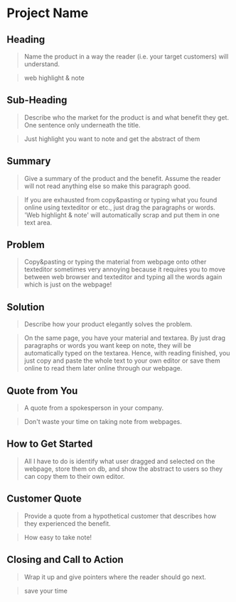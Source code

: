 # Project Name #

<!--
> This material was originally posted [here](http://www.quora.com/What-is-Amazons-approach-to-product-development-and-product-management). It is reproduced here for posterities sake.

There is an approach called "working backwards" that is widely used at Amazon. They work backwards from the customer, rather than starting with an idea for a product and trying to bolt customers onto it. While working backwards can be applied to any specific product decision, using this approach is especially important when developing new products or features.

For new initiatives a product manager typically starts by writing an internal press release announcing the finished product. The target audience for the press release is the new/updated product's customers, which can be retail customers or internal users of a tool or technology. Internal press releases are centered around the customer problem, how current solutions (internal or external) fail, and how the new product will blow away existing solutions.

If the benefits listed don't sound very interesting or exciting to customers, then perhaps they're not (and shouldn't be built). Instead, the product manager should keep iterating on the press release until they've come up with benefits that actually sound like benefits. Iterating on a press release is a lot less expensive than iterating on the product itself (and quicker!).

If the press release is more than a page and a half, it is probably too long. Keep it simple. 3-4 sentences for most paragraphs. Cut out the fat. Don't make it into a spec. You can accompany the press release with a FAQ that answers all of the other business or execution questions so the press release can stay focused on what the customer gets. My rule of thumb is that if the press release is hard to write, then the product is probably going to suck. Keep working at it until the outline for each paragraph flows.

Oh, and I also like to write press-releases in what I call "Oprah-speak" for mainstream consumer products. Imagine you're sitting on Oprah's couch and have just explained the product to her, and then you listen as she explains it to her audience. That's "Oprah-speak", not "Geek-speak".

Once the project moves into development, the press release can be used as a touchstone; a guiding light. The product team can ask themselves, "Are we building what is in the press release?" If they find they're spending time building things that aren't in the press release (overbuilding), they need to ask themselves why. This keeps product development focused on achieving the customer benefits and not building extraneous stuff that takes longer to build, takes resources to maintain, and doesn't provide real customer benefit (at least not enough to warrant inclusion in the press release).
 -->

## Heading ##
  > Name the product in a way the reader (i.e. your target customers) will understand.

  > web highlight & note

## Sub-Heading ##
  > Describe who the market for the product is and what benefit they get. One sentence only underneath the title.

  > Just highlight you want to note and get the abstract of them
## Summary ##
  > Give a summary of the product and the benefit. Assume the reader will not read anything else so make this paragraph good.

  > If you are exhausted from copy&pasting or typing what you found online using texteditor or etc., just drag the paragraphs or words. 'Web highlight & note' will automatically scrap and put them in one text area.

## Problem ##
  > Copy&pasting or typing the material from webpage onto other texteditor sometimes very annoying because it requires you to move between web browser and texteditor and typing all the words again which is just on the webpage!

## Solution ##
  > Describe how your product elegantly solves the problem.

  > On the same page, you have your material and textarea. By just drag paragraphs or words you want keep on note, they will be automatically typed on the textarea. Hence, with reading finished, you just copy and paste the whole text to your own editor or save them online to read them later online through our webpage.
## Quote from You ##
  > A quote from a spokesperson in your company.

  > Don't waste your time on taking note from webpages.

## How to Get Started ##
  > All I have to do is identify what user dragged and selected on the webpage, store them on db, and show the abstract to users so they can copy them to their own editor.

## Customer Quote ##
  > Provide a quote from a hypothetical customer that describes how they experienced the benefit.

  > How easy to take note!
## Closing and Call to Action ##
  > Wrap it up and give pointers where the reader should go next.

  > save your time
